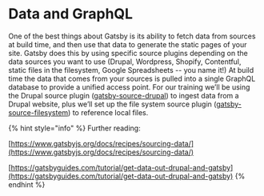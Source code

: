 # Data and GraphQL

One of the best things about Gatsby is its ability to fetch data from sources at build time, and then use that data to generate the static pages of your site. Gatsby does this by using specific source plugins depending on the data sources you want to use \(Drupal, Wordpress, Shopify, Contentful, static files in the filesystem, Google Spreadsheets -- you name it!\) At build time the data that comes from your sources is pulled into a single GraphQL database to provide a unified access point. For our training we’ll be using the Drupal source plugin \([gatsby-source-drupal](https://www.gatsbyjs.org/packages/gatsby-source-drupal/?=gatsby-source-#gatsby-source-drupal)\) to ingest data from a Drupal website, plus we’ll set up the file system source plugin \([gatsby-source-filesystem](https://www.gatsbyjs.org/packages/gatsby-source-filesystem/?=#gatsby-source-filesystem)\) to reference local files.

{% hint style="info" %}
Further reading:

[https://www.gatsbyjs.org/docs/recipes/sourcing-data/](https://www.gatsbyjs.org/docs/recipes/sourcing-data/)

[https://gatsbyguides.com/tutorial/get-data-out-drupal-and-gatsby](https://gatsbyguides.com/tutorial/get-data-out-drupal-and-gatsby)
{% endhint %}

